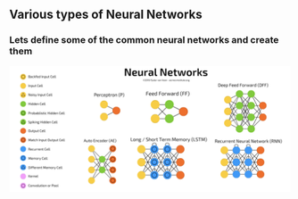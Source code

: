 ## Various types of Neural Networks ##

### Lets define some of the common neural networks and create them ###

![A group of most used neural networks](https://github.com/prodramp/python-projects/blob/main/images/neural-networks-small.png?raw=true)
